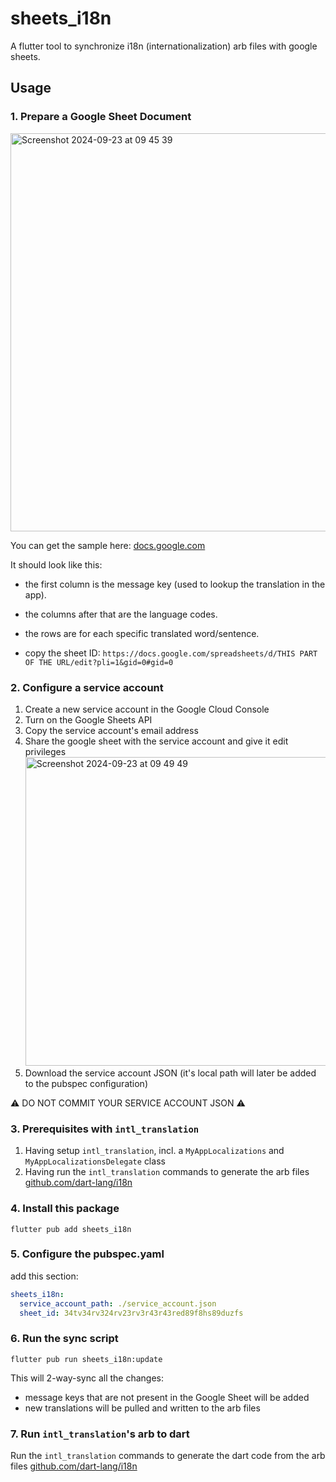 # sheets_i18n

A flutter tool to synchronize i18n (internationalization) arb files with google sheets.

## Usage

### 1. Prepare a Google Sheet Document

<img width="637" alt="Screenshot 2024-09-23 at 09 45 39" src="https://github.com/user-attachments/assets/088de4fe-2dcf-466f-a507-03abfcd85e19">

You can get the sample here: [docs.google.com](https://docs.google.com/spreadsheets/d/1FY5zf1ngPyFsnv5F15BafzVA7UYi0kP3cZ4LE3XhZzY/edit?usp=sharing)

It should look like this:
- the first column is the message key (used to lookup the translation in the app).
- the columns after that are the language codes.
- the rows are for each specific translated word/sentence.

- copy the sheet ID: `https://docs.google.com/spreadsheets/d/THIS PART OF THE URL/edit?pli=1&gid=0#gid=0`

### 2. Configure a service account

1. Create a new service account in the Google Cloud Console
2. Turn on the Google Sheets API
3. Copy the service account's email address
4. Share the google sheet with the service account and give it edit privileges
    <img width="494" alt="Screenshot 2024-09-23 at 09 49 49" src="https://github.com/user-attachments/assets/33223e19-5da5-482e-be22-abee7d021ff4">
5. Download the service account JSON (it's local path will later be added to the pubspec configuration)

⚠️ DO NOT COMMIT YOUR SERVICE ACCOUNT JSON ⚠️

### 3. Prerequisites with `intl_translation`

1. Having setup `intl_translation`, incl. a `MyAppLocalizations` and `MyAppLocalizationsDelegate` class
2. Having run the `intl_translation` commands to generate the arb files [github.com/dart-lang/i18n](https://github.com/dart-lang/i18n/tree/main/pkgs/intl_translation#extracting-and-using-translated-messages)

### 4. Install this package

`flutter pub add sheets_i18n`

### 5. Configure the pubspec.yaml

add this section:

```yaml
sheets_i18n:
  service_account_path: ./service_account.json
  sheet_id: 34tv34rv324rv23rv3r43r43red89f8hs89duzfs
```

### 6. Run the sync script

`flutter pub run sheets_i18n:update`

This will 2-way-sync all the changes:
- message keys that are not present in the Google Sheet will be added
- new translations will be pulled and written to the arb files

### 7. Run `intl_translation`'s arb to dart

Run the `intl_translation` commands to generate the dart code from the arb files [github.com/dart-lang/i18n](https://github.com/dart-lang/i18n/tree/main/pkgs/intl_translation#extracting-and-using-translated-messages)
